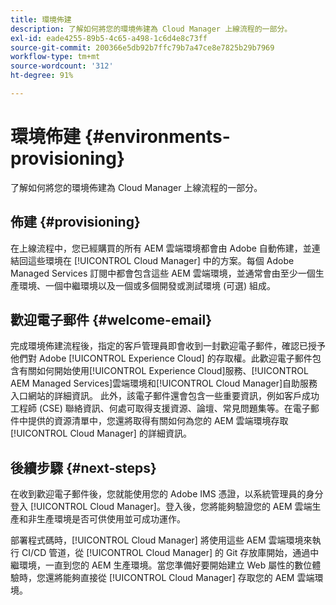 ```yaml
---
title: 環境佈建
description: 了解如何將您的環境佈建為 Cloud Manager 上線流程的一部分。
exl-id: eade4255-89b5-4c65-a498-1c6d4e8c73ff
source-git-commit: 200366e5db92b7ffc79b7a47ce8e7825b29b7969
workflow-type: tm+mt
source-wordcount: '312'
ht-degree: 91%

---
```



# 環境佈建 {#environments-provisioning}

了解如何將您的環境佈建為 Cloud Manager 上線流程的一部分。

## 佈建 {#provisioning}

在上線流程中，您已經購買的所有 AEM 雲端環境都會由 Adobe 自動佈建，並連結回這些環境在 [!UICONTROL Cloud Manager] 中的方案。每個 Adob&#x200B;&#x200B;e Managed Services 訂閱中都會包含這些 AEM 雲端環境，並通常會由至少一個生產環境、一個中繼環境以及一個或多個開發或測試環境 (可選) 組成。

## 歡迎電子郵件 {#welcome-email}

完成環境佈建流程後，指定的客戶管理員即會收到一封歡迎電子郵件，確認已授予他們對 Adobe [!UICONTROL Experience Cloud] 的存取權。此歡迎電子郵件包含有關如何開始使用[!UICONTROL Experience Cloud]服務、[!UICONTROL AEM Managed Services]雲端環境和[!UICONTROL Cloud Manager]自助服務入口網站的詳細資訊。 此外，該電子郵件還會包含一些重要資訊，例如客戶成功工程師 (CSE) 聯絡資訊、何處可取得支援資源、論壇、常見問題集等。在電子郵件中提供的資源清單中，您還將取得有關如何為您的 AEM 雲端環境存取 [!UICONTROL Cloud Manager] 的詳細資訊。

## 後續步驟 {#next-steps}

在收到歡迎電子郵件後，您就能使用您的 Adobe IMS 憑證，以系統管理員的身分登入 [!UICONTROL Cloud Manager]。登入後，您將能夠驗證您的 AEM 雲端生產和非生產環境是否可供使用並可成功運作。

部署程式碼時，[!UICONTROL Cloud Manager] 將使用這些 AEM 雲端環境來執行 CI/CD 管道，從 [!UICONTROL Cloud Manager] 的 Git 存放庫開始，通過中繼環境，一直到您的 AEM 生產環境。當您準備好要開始建立 Web 屬性的數位體驗時，您還將能夠直接從 [!UICONTROL Cloud Manager] 存取您的 AEM 雲端環境。
